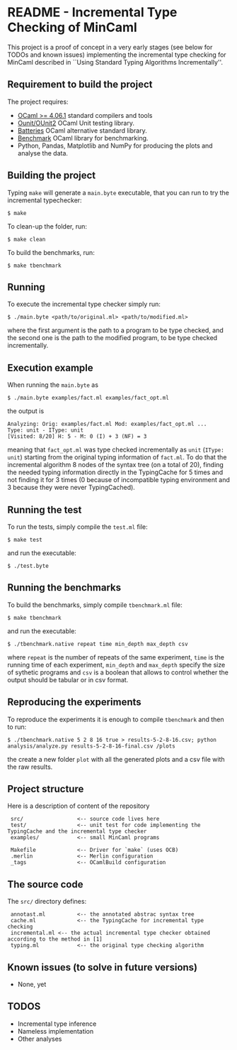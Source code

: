 # README - Incremental Type Checking of MinCaml

This project is a proof of concept in a very early stages (see below
for TODOs and known issues) implementing the incremental type checking for MinCaml
described in ``Using Standard Typing Algorithms Incrementally''.

## Requirement to build the project #

The project requires:

- [OCaml >= 4.06.1](http://www.ocaml.org/) standard compilers and tools
- [Ounit/OUnit2](http://ounit.forge.ocamlcore.org/) OCaml Unit testing library.
- [Batteries](http://batteries.forge.ocamlcore.org/) OCaml alternative standard library.
- [Benchmark](http://ocaml-benchmark.forge.ocamlcore.org/) OCaml library for benchmarking.
- Python, Pandas, Matplotlib and NumPy for producing the plots and analyse the data.

## Building the project #
Typing `make` will generate a `main.byte` executable, that you can run to try the incremental typechecker:
```
$ make
```

To clean-up the folder, run:
```
$ make clean
```

To build the benchmarks, run:
```
$ make tbenchmark
```

## Running #
To execute the incremental type checker simply run:
```
$ ./main.byte <path/to/original.ml> <path/to/modified.ml>
```
where the first argument is the path to a program to be type checked, and the second one is the path to the modified program, to be type checked incrementally.

## Execution example

When running the ``main.byte`` as
```
$ ./main.byte examples/fact.ml examples/fact_opt.ml
```
the output is
```
Analyzing: Orig: examples/fact.ml Mod: examples/fact_opt.ml ...
Type: unit - IType: unit
[Visited: 8/20] H: 5 - M: 0 (I) + 3 (NF) = 3
```
meaning that ``fact_opt.ml`` was type checked incrementally as ``unit`` (``IType: unit``) starting from the original typing information of ``fact.ml``.
To do that the incremental algorithm 8 nodes of the syntax tree (on a total of 20), finding the needed typing information directly in the TypingCache for 5 times and not finding it for 3 times (0 because of incompatible typing environment and 3 because they were never TypingCached).

## Running the test #
To run the tests, simply compile the `test.ml` file:
```
$ make test
```
and run the executable:
```
$ ./test.byte
```

## Running the benchmarks #

To build the benchmarks, simply compile `tbenchmark.ml` file:
```
$ make tbenchmark
```
and run the executable:
```
$ ./tbenchmark.native repeat time min_depth max_depth csv
```
where `repeat` is the number of repeats of the same experiment, `time` is the running time of each experiment, `min_depth` and `max_depth` specify the size of sythetic programs and `csv` is a boolean that allows to control whether the output should be tabular or in csv format.

## Reproducing the experiments #

To reproduce the experiments it is enough to compile `tbenchmark` and then to run:
```
$ ./tbenchmark.native 5 2 8 16 true > results-5-2-8-16.csv; python analysis/analyze.py results-5-2-8-16-final.csv /plots
```
the create a new folder `plot` with all the generated plots and a csv file with the raw results.

## Project structure #

Here is a description of content of the repository

     src/                 <-- source code lives here
     test/	              <-- unit test for code implementing the TypingCache and the incremental type checker
     examples/            <-- small MinCaml programs

     Makefile             <-- Driver for `make` (uses OCB)
     .merlin              <-- Merlin configuration
     _tags                <-- OCamlBuild configuration

## The source code

The `src/` directory defines:

     annotast.ml          <-- the annotated abstrac syntax tree
     cache.ml             <-- the TypingCache for incremental type checking
     incremental.ml <-- the actual incremental type checker obtained according to the method in [1]
     typing.ml            <-- the original type checking algorithm

## Known issues (to solve in future versions) #
- None, yet

## TODOS #
- Incremental type inference
- Nameless implementation
- Other analyses
